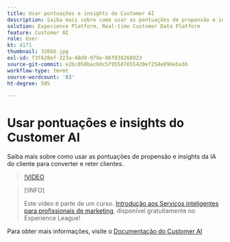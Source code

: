 ```yaml
---
title: Usar pontuações e insights do Customer AI
description: Saiba mais sobre como usar as pontuações de propensão e insights da IA do cliente para converter e reter clientes.
solution: Experience Platform, Real-time Customer Data Platform
feature: Customer AI
role: User
kt: 4171
thumbnail: 32666.jpg
exl-id: f3f628ef-223a-48d9-979e-86f038268923
source-git-commit: e2bc058bac9dc5f95587655420ef254e896eba3b
workflow-type: tm+mt
source-wordcount: '83'
ht-degree: 50%

---
```


# Usar pontuações e insights do Customer AI

Saiba mais sobre como usar as pontuações de propensão e insights da IA do cliente para converter e reter clientes.

>[!VIDEO](https://video.tv.adobe.com/v/32666?quality=12&learn=on)

>[!INFO]
>
> Este vídeo é parte de um curso. [Introdução aos Serviços inteligentes para profissionais de marketing](https://experienceleague.adobe.com/?recommended=ExperiencePlatform-U-1-2020.1.intelligentservices), disponível gratuitamente no Experience League!

Para obter mais informações, visite o [Documentação do Customer AI](https://experienceleague.adobe.com/docs/experience-platform/intelligent-services/customer-ai/overview.html)

